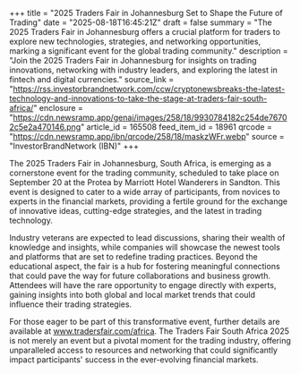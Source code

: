 +++
title = "2025 Traders Fair in Johannesburg Set to Shape the Future of Trading"
date = "2025-08-18T16:45:21Z"
draft = false
summary = "The 2025 Traders Fair in Johannesburg offers a crucial platform for traders to explore new technologies, strategies, and networking opportunities, marking a significant event for the global trading community."
description = "Join the 2025 Traders Fair in Johannesburg for insights on trading innovations, networking with industry leaders, and exploring the latest in fintech and digital currencies."
source_link = "https://rss.investorbrandnetwork.com/ccw/cryptonewsbreaks-the-latest-technology-and-innovations-to-take-the-stage-at-traders-fair-south-africa/"
enclosure = "https://cdn.newsramp.app/genai/images/258/18/9930784182c254de76702c5e2a470146.png"
article_id = 165508
feed_item_id = 18961
qrcode = "https://cdn.newsramp.app/ibn/qrcode/258/18/maskzWFr.webp"
source = "InvestorBrandNetwork (IBN)"
+++

<p>The 2025 Traders Fair in Johannesburg, South Africa, is emerging as a cornerstone event for the trading community, scheduled to take place on September 20 at the Protea by Marriott Hotel Wanderers in Sandton. This event is designed to cater to a wide array of participants, from novices to experts in the financial markets, providing a fertile ground for the exchange of innovative ideas, cutting-edge strategies, and the latest in trading technology.</p><p>Industry veterans are expected to lead discussions, sharing their wealth of knowledge and insights, while companies will showcase the newest tools and platforms that are set to redefine trading practices. Beyond the educational aspect, the fair is a hub for fostering meaningful connections that could pave the way for future collaborations and business growth. Attendees will have the rare opportunity to engage directly with experts, gaining insights into both global and local market trends that could influence their trading strategies.</p><p>For those eager to be part of this transformative event, further details are available at <a href='https://www.tradersfair.com/africa' rel='nofollow' target='_blank'>www.tradersfair.com/africa</a>. The Traders Fair South Africa 2025 is not merely an event but a pivotal moment for the trading industry, offering unparalleled access to resources and networking that could significantly impact participants' success in the ever-evolving financial markets.</p>